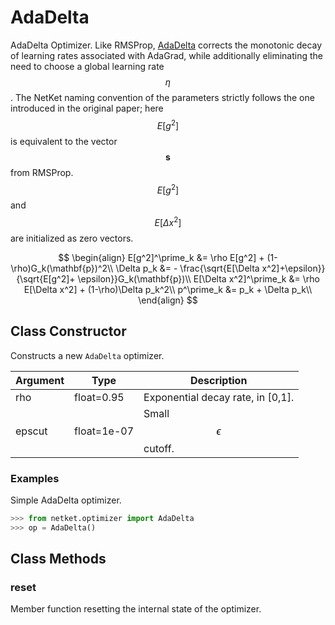 # AdaDelta
AdaDelta Optimizer.
 Like RMSProp, [AdaDelta](http://arxiv.org/abs/1212.5701) corrects the
 monotonic decay of learning rates associated with AdaGrad,
 while additionally eliminating the need to choose a global
 learning rate $$ \eta $$. The NetKet naming convention of
 the parameters strictly follows the one introduced in the original paper;
 here $$E[g^2]$$ is equivalent to the vector $$\mathbf{s}$$ from RMSProp.
 $$E[g^2]$$ and $$E[\Delta x^2]$$ are initialized as zero vectors.

 $$
 \begin{align}
 E[g^2]^\prime_k &= \rho E[g^2] + (1-\rho)G_k(\mathbf{p})^2\\
 \Delta p_k &= - \frac{\sqrt{E[\Delta x^2]+\epsilon}}{\sqrt{E[g^2]+ \epsilon}}G_k(\mathbf{p})\\
 E[\Delta x^2]^\prime_k &= \rho E[\Delta x^2] + (1-\rho)\Delta p_k^2\\
 p^\prime_k &= p_k + \Delta p_k\\
 \end{align}
 $$

## Class Constructor
Constructs a new ``AdaDelta`` optimizer.

|Argument|   Type    |           Description           |
|--------|-----------|---------------------------------|
|rho     |float=0.95 |Exponential decay rate, in [0,1].|
|epscut  |float=1e-07|Small $$\epsilon$$ cutoff.       |


### Examples
Simple AdaDelta optimizer.

```python
>>> from netket.optimizer import AdaDelta
>>> op = AdaDelta()

```



## Class Methods 
### reset
Member function resetting the internal state of the optimizer.



